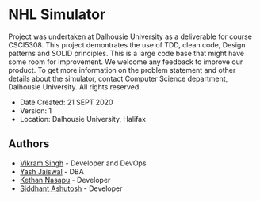 # NHL Simulator
Project was undertaken at Dalhousie University as a deliverable for course CSCI5308. This project demontrates the use of TDD, clean code, Design patterns and SOLID principles. This is a large code base that might have some room for improvement. We welcome any feedback to improve our product. To get more information on the problem statement and other details about the simulator, contact Computer Science department, Dalhousie University. All rights reserved.

* Date Created: 21 SEPT 2020
* Version: 1
* Location: Dalhousie University, Halifax

## Authors

- [Vikram Singh](vikram.singh@dal.ca) - Developer and DevOps
- [Yash Jaiswal](ys432526@dal.ca) - DBA
- [Kethan Nasapu](kt593002@dal.ca) - Developer
- [Siddhant Ashutosh](sd741288@dal.ca) - Developer
